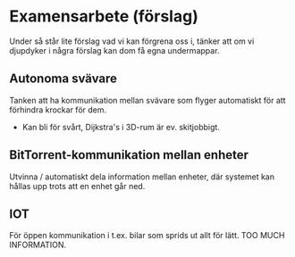 # Examensarbete (förslag)

Under så står lite förslag vad vi kan förgrena oss i, tänker att om vi djupdyker i några förslag kan dom få egna undermappar.

## Autonoma svävare

Tanken att ha kommunikation mellan svävare som flyger automatiskt för att förhindra krockar för dem.

* Kan bli för svårt, Dijkstra's i 3D-rum är ev. skitjobbigt. 

## BitTorrent-kommunikation mellan enheter

Utvinna / automatiskt dela information mellan enheter, där systemet kan hållas upp trots att en enhet går ned.

## IOT

För öppen kommunikation i t.ex. bilar som sprids ut allt för lätt. TOO MUCH INFORMATION.

